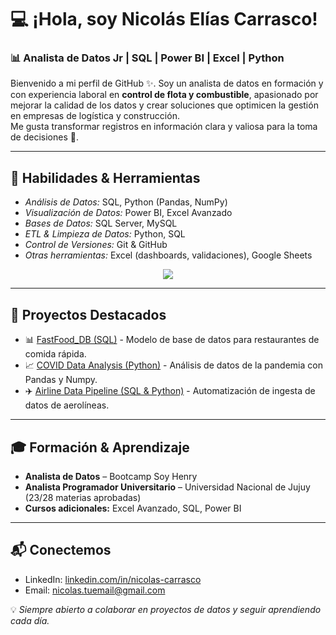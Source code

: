 # 💻 ¡Hola, soy Nicolás Elías Carrasco!

### 📊 Analista de Datos Jr | SQL | Power BI | Excel | Python

Bienvenido a mi perfil de GitHub ✨. Soy un analista de datos en formación y con experiencia laboral en **control de flota y combustible**, apasionado por mejorar la calidad de los datos y crear soluciones que optimicen la gestión en empresas de logística y construcción.  
Me gusta transformar registros en información clara y valiosa para la toma de decisiones 🚀.

---

## 🚀 Habilidades & Herramientas

- *Análisis de Datos:* SQL, Python (Pandas, NumPy)
- *Visualización de Datos:* Power BI, Excel Avanzado
- *Bases de Datos:* SQL Server, MySQL
- *ETL & Limpieza de Datos:* Python, SQL
- *Control de Versiones:* Git & GitHub
- *Otras herramientas:* Excel (dashboards, validaciones), Google Sheets

<p align="center">
  <a href="https://skillicons.dev">
    <img src="https://skillicons.dev/icons?i=python,git,github,mysql,pandas,excel,powerbi,vscode&theme=light&perline=5" />
  </a>
</p>

---

## 📂 Proyectos Destacados

- 📊 [FastFood_DB (SQL)](https://github.com/tu_usuario/fastfood_db) - Modelo de base de datos para restaurantes de comida rápida.
- 📈 [COVID Data Analysis (Python)](https://github.com/tu_usuario/covid_analysis) - Análisis de datos de la pandemia con Pandas y Numpy.
- ✈️ [Airline Data Pipeline (SQL & Python)](https://github.com/tu_usuario/airline_project) - Automatización de ingesta de datos de aerolíneas.

---

## 🎓 Formación & Aprendizaje

- **Analista de Datos** – Bootcamp Soy Henry  
- **Analista Programador Universitario** – Universidad Nacional de Jujuy (23/28 materias aprobadas)  
- **Cursos adicionales:** Excel Avanzado, SQL, Power BI  

---

## 📬 Conectemos

- LinkedIn: [linkedin.com/in/nicolas-carrasco](https://www.linkedin.com)  
- Email: nicolas.tuemail@gmail.com  

💡 *Siempre abierto a colaborar en proyectos de datos y seguir aprendiendo cada día.*
